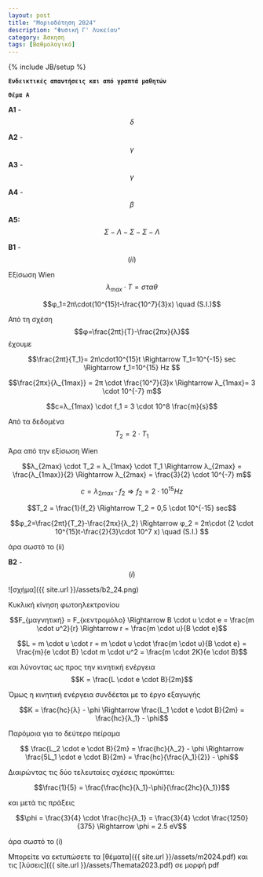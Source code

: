 ```yaml
---
layout: post
title: "Μοριοδότηση 2024"
description: "Φυσική Γ' Λυκείου"
category: Άσκηση
tags: [Βαθμολογικό]
---
```

{% include JB/setup %}


**`Ενδεικτικές απαντήσεις και από γραπτά μαθητών`**


**`Θέμα Α`**

**Α1** - $$δ$$

**Α2** - $$γ$$

**Α3** - $$γ$$

**Α4** - $$β$$

**Α5:**  $$Σ - Λ - Σ - Σ - Λ$$


**Β1** - $$(ii)$$

Εξίσωση Wien $$λ_{max} \cdot T = σταθ$$

$$φ_1=2π\cdot(10^{15}t-\frac{10^7}{3}x) \quad (S.I.)$$

Από τη σχέση $$φ=\frac{2πt}{T}-\frac{2πx}{λ}$$ έχουμε

$$\frac{2πt}{T_1}= 2π\cdot10^{15}t \Rightarrow T_1=10^{-15} sec \Rightarrow f_1=10^{15} Hz $$

$$\frac{2πx}{λ_{1max}} = 2π \cdot \frac{10^7}{3}x \Rightarrow λ_{1max}= 3 \cdot 10^{-7} m$$

$$c=λ_{1max} \cdot f_1 = 3 \cdot 10^8 \frac{m}{s}$$

Από τα δεδομένα $$Τ_2 = 2\cdot T_1$$

Άρα από την εξίσωση Wien 

$$λ_{2max} \cdot T_2 = λ_{1max} \cdot T_1 \Rightarrow λ_{2max} = \frac{λ_{1max}}{2} \Rightarrow λ_{2max} = \frac{3}{2} \cdot 10^{-7} m$$

$$c=λ_{2max} \cdot f_2 \Rightarrow f_2=2 \cdot 10^{15} Hz$$

$$T_2 = \frac{1}{f_2} \Rightarrow T_2 = 0,5 \cdot 10^{-15} sec$$

$$φ_2=\frac{2πt}{T_2}-\frac{2πx}{λ_2} \Rightarrow φ_2 = 2π\cdot (2 \cdot 10^{15}t-\frac{2}{3}\cdot 10^7 x) \quad (S.I.) $$


άρα σωστό το (ii)


**Β2** - $$(i)$$


![σχήμα]({{ site.url }}/assets/b2_24.png) 


Κυκλική κίνηση φωτοηλεκτρονίου

$$F_{μαγνητική} = F_{κεντρομόλο} \Rightarrow B \cdot υ \cdot e = \frac{m \cdot υ^2}{r} \Rightarrow r = \frac{m \cdot υ}{B \cdot e}$$

$$L = m \cdot υ \cdot r = m \cdot υ \cdot \frac{m \cdot υ}{B \cdot e} = \frac{m}{e \cdot B} \cdot m \cdot υ^2 = \frac{m \cdot 2K}{e \cdot B}$$

και λύνοντας ως προς την κινητική ενέργεια $$Κ = \frac{L \cdot e \cdot B}{2m}$$

Όμως η κινητική ενέργεια συνδέεται με το έργο εξαγωγής

$$K = \frac{hc}{λ} - \phi \Rightarrow  \frac{L_1 \cdot e \cdot B}{2m} = \frac{hc}{λ_1} - \phi$$

Παρόμοια για το δεύτερο πείραμα


$$ \frac{L_2 \cdot e \cdot B}{2m} = \frac{hc}{λ_2} - \phi \Rightarrow \frac{5L_1 \cdot e \cdot B}{2m} = \frac{hc}{\frac{λ_1}{2}} - \phi$$

Διαιρώντας τις δύο τελευταίες σχέσεις προκύπτει:

$$\frac{1}{5} = \frac{\frac{hc}{λ_1}-\phi}{\frac{2hc}{λ_1}}$$

και μετά τις πράξεις

$$\phi = \frac{3}{4} \cdot \frac{hc}{λ_1} = \frac{3}{4} \cdot \frac{1250}{375}  \Rightarrow \phi = 2.5 eV$$


άρα σωστό το (i)


Μπορείτε να εκτυπώσετε τα [θέματα]({{ site.url }}/assets/m2024.pdf) και τις [λύσεις]({{ site.url }}/assets/Themata2023.pdf) σε μορφή pdf  
